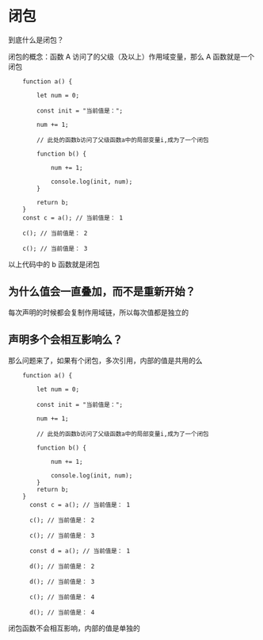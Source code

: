 # 闭包

到底什么是闭包？

闭包的概念：函数 A 访问了的父级（及以上）作用域变量，那么 A 函数就是一个闭包

```
    function a() {

        let num = 0;

        const init = "当前值是：";

        num += 1;

        // 此处的函数b访问了父级函数a中的局部变量i,成为了一个闭包

        function b() {

            num += 1;

            console.log(init, num);
        }

        return b;
    }
    const c = a(); // 当前值是： 1

    c(); // 当前值是： 2

    c(); // 当前值是： 3
```

以上代码中的 b 函数就是闭包

## 为什么值会一直叠加，而不是重新开始？

每次声明的时候都会复制作用域链，所以每次值都是独立的

## 声明多个会相互影响么？

那么问题来了，如果有个闭包，多次引用，内部的值是共用的么

```
    function a() {

        let num = 0;

        const init = "当前值是：";

        num += 1;

        // 此处的函数b访问了父级函数a中的局部变量i,成为了一个闭包

        function b() {

            num += 1;

            console.log(init, num);
        }
        return b;
    }
      const c = a(); // 当前值是： 1

      c(); // 当前值是： 2

      c(); // 当前值是： 3

      const d = a(); // 当前值是： 1

      d(); // 当前值是： 2

      d(); // 当前值是： 3

      c(); // 当前值是： 4

      d(); // 当前值是： 4
```

闭包函数不会相互影响，内部的值是单独的
